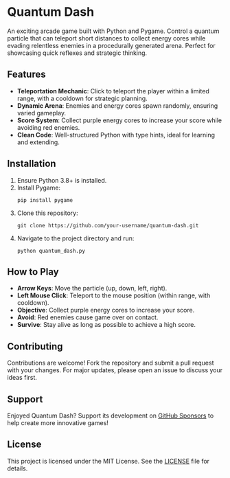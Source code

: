 # Quantum Dash

An exciting arcade game built with Python and Pygame. Control a quantum particle that can teleport short distances to collect energy cores while evading relentless enemies in a procedurally generated arena. Perfect for showcasing quick reflexes and strategic thinking.

## Features
- **Teleportation Mechanic**: Click to teleport the player within a limited range, with a cooldown for strategic planning.
- **Dynamic Arena**: Enemies and energy cores spawn randomly, ensuring varied gameplay.
- **Score System**: Collect purple energy cores to increase your score while avoiding red enemies.
- **Clean Code**: Well-structured Python with type hints, ideal for learning and extending.

## Installation
1. Ensure Python 3.8+ is installed.
2. Install Pygame:
   ```
   pip install pygame
   ```
3. Clone this repository:
   ```
   git clone https://github.com/your-username/quantum-dash.git
   ```
4. Navigate to the project directory and run:
   ```
   python quantum_dash.py
   ```

## How to Play
- **Arrow Keys**: Move the particle (up, down, left, right).
- **Left Mouse Click**: Teleport to the mouse position (within range, with cooldown).
- **Objective**: Collect purple energy cores to increase your score.
- **Avoid**: Red enemies cause game over on contact.
- **Survive**: Stay alive as long as possible to achieve a high score.

## Contributing
Contributions are welcome! Fork the repository and submit a pull request with your changes. For major updates, please open an issue to discuss your ideas first.

## Support
Enjoyed Quantum Dash? Support its development on [GitHub Sponsors](https://github.com/sponsors/vinesscuakenn) to help create more innovative games!

## License
This project is licensed under the MIT License. See the [LICENSE](LICENSE) file for details.
